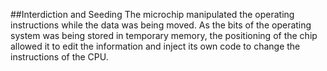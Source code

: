 
##Interdiction and Seeding
The microchip manipulated the operating instructions while the data was being moved. As the bits of the operating system was being stored in temporary memory, the positioning of the chip allowed it to edit the information and inject its own code to change the instructions of the CPU.
